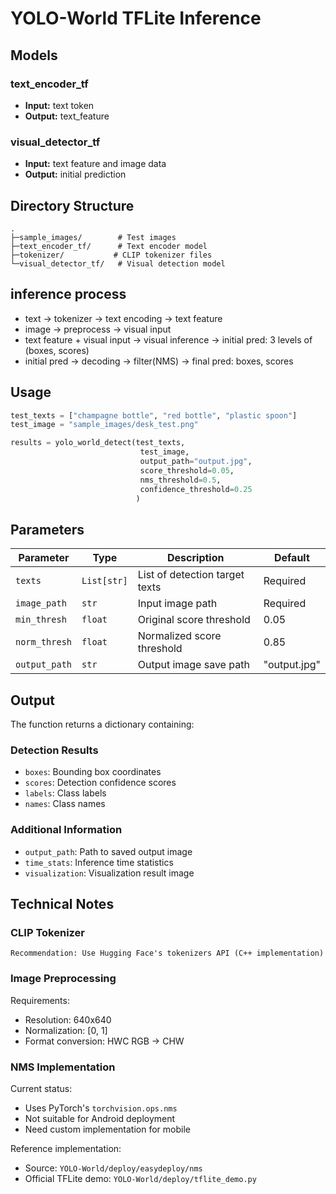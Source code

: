 # YOLO-World TFLite Inference

## Models

### text_encoder_tf
- **Input:** text token
- **Output:** text_feature

### visual_detector_tf
- **Input:** text feature and image data
- **Output:** initial prediction

## Directory Structure

```
.
├─sample_images/        # Test images
├─text_encoder_tf/      # Text encoder model
├─tokenizer/           # CLIP tokenizer files
└─visual_detector_tf/   # Visual detection model
```

## inference process
- text -> tokenizer -> text encoding -> text feature
- image -> preprocess -> visual input
- text feature + visual input -> visual inference -> initial pred: 3 levels of (boxes, scores)
- initial pred -> decoding -> filter(NMS) -> final pred: boxes, scores 

## Usage

```python
test_texts = ["champagne bottle", "red bottle", "plastic spoon"]
test_image = "sample_images/desk_test.png"

results = yolo_world_detect(test_texts,
                             test_image,
                             output_path="output.jpg",
                             score_threshold=0.05,
                             nms_threshold=0.5,
                             confidence_threshold=0.25
                            )
```

## Parameters

| Parameter   | Type        | Description                     | Default      |
|-------------|-------------|---------------------------------|--------------|
| `texts`     | `List[str]` | List of detection target texts  | Required     |
| `image_path`| `str`       | Input image path                | Required     |
| `min_thresh`| `float`     | Original score threshold        | 0.05         |
| `norm_thresh`| `float`    | Normalized score threshold      | 0.85         |
| `output_path`| `str`      | Output image save path          | "output.jpg" |

## Output

The function returns a dictionary containing:

### Detection Results
- `boxes`: Bounding box coordinates
- `scores`: Detection confidence scores
- `labels`: Class labels
- `names`: Class names

### Additional Information
- `output_path`: Path to saved output image
- `time_stats`: Inference time statistics
- `visualization`: Visualization result image

## Technical Notes

### CLIP Tokenizer
```
Recommendation: Use Hugging Face's tokenizers API (C++ implementation)
```

### Image Preprocessing
Requirements:
- Resolution: 640x640
- Normalization: [0, 1]
- Format conversion: HWC RGB → CHW

### NMS Implementation
Current status:
- Uses PyTorch's `torchvision.ops.nms`
- Not suitable for Android deployment
- Need custom implementation for mobile

Reference implementation:
- Source: `YOLO-World/deploy/easydeploy/nms`
- Official TFLite demo: `YOLO-World/deploy/tflite_demo.py`
